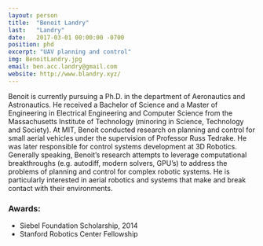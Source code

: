 ```yaml
---
layout: person
title:  "Benoit Landry"
last:   "Landry"
date:   2017-03-01 00:00:00 -0700
position: phd
excerpt: "UAV planning and control"
img: BenoitLandry.jpg
email: ben.acc.landry@gmail.com
website: http://www.blandry.xyz/
---
```


Benoit is currently pursuing a Ph.D. in the department of Aeronautics and Astronautics. He received a Bachelor of Science and a Master of Engineering in Electrical Engineering and Computer Science from the Massachusetts Institute of Technology (minoring in Science, Technology and Society). At MIT, Benoit conducted research on planning and control for small aerial vehicles under the supervision of Professor Russ Tedrake. He was later responsible for control systems development at 3D Robotics. Generally speaking, Benoit’s research attempts to leverage computational breakthroughs (e.g. autodiff, modern solvers, GPU’s) to address the problems of planning and control for complex robotic systems. He is particularly interested in aerial robotics and systems that make and break contact with their environments.

### Awards:
- Siebel Foundation Scholarship, 2014
- Stanford Robotics Center Fellowship
